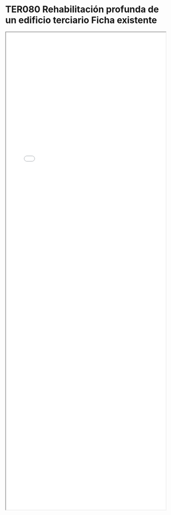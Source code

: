 
# TER080  Rehabilitación profunda de un edificio terciario Ficha existente

<iframe src="../TER080  Rehabilitación profunda de un edificio terciario Ficha existente.pdf" width="100%" height="1500px"></iframe>

